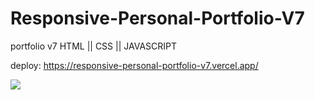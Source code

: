 # Responsive-Personal-Portfolio-V7
portfolio v7 HTML || CSS || JAVASCRIPT

deploy: https://responsive-personal-portfolio-v7.vercel.app/

<img src="background.gif">